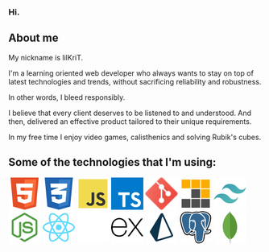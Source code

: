 <link rel="stylesheet" href="./style.css">

### Hi.

## About me

My nickname is lilKriT.

I'm a learning oriented web developer who always wants to stay on top of latest technologies and trends, without sacrificing reliability and robustness.

In other words, I bleed responsibly.

I believe that every client deserves to be listened to and understood. And then, delivered an effective product tailored to their unique requirements.

In my free time I enjoy video games, calisthenics and solving Rubik's cubes.

## Some of the technologies that I'm using:

<div class="technologies">
<img src="./img/html5-icon.svg"  width="64">
<img src="./img/css3-icon.svg" width="64">
<img src="./img/js-icon.svg" width="64">
<img src="./img/typescript-icon-svgrepo-com.svg" width="64">
<!-- <img src="./img/github-icon.svg" width=64> -->
<img src="./img/git-icon.svg" width="64">
<img src="./img/light-pnpm-svgrepo-com.svg" width="64">
<img src="./img/tailwind-icon.svg" width="64">
<img src="./img/node-icon.svg" width="64">
<img src="./img/react-icon.svg" width="64">
<img src="./img/next-dot-js-svgrepo-com(1).svg" width="64">
<img src="./img/express-icon.svg" width="64">
<img src="./img/light-prisma-svgrepo-com.svg" width="64">
<img src="./img/postgresql-svgrepo-com(1).svg" width="64">
<img src="./img/mongo-icon.svg" width="64">

</div>

<!--

**lilKriT/lilKriT** is a ✨ _special_ ✨ repository because its `README.md` (this file) appears on your GitHub profile.

Here are some ideas to get you started:

- 🔭 I’m currently working on ...
- 🌱 I’m currently learning ...
- 👯 I’m looking to collaborate on ...
- 🤔 I’m looking for help with ...
- 💬 Ask me about ...
- 📫 How to reach me: ...
- 😄 Pronouns: ...
- ⚡ Fun fact: ...
-->
